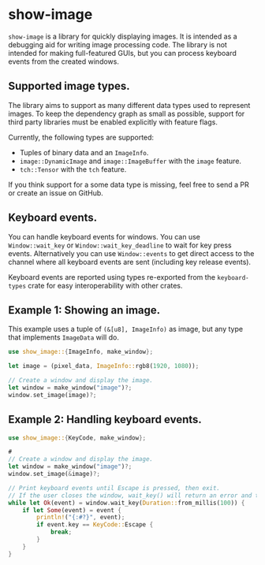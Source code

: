 # show-image

`show-image` is a library for quickly displaying images.
It is intended as a debugging aid for writing image processing code.
The library is not intended for making full-featured GUIs,
but you can process keyboard events from the created windows.

## Supported image types.
The library aims to support as many different data types used to represent images.
To keep the dependency graph as small as possible,
support for third party libraries must be enabled explicitly with feature flags.

Currently, the following types are supported:
  * Tuples of binary data and an `ImageInfo`.
  * `image::DynamicImage` and `image::ImageBuffer` with the `image` feature.
  * `tch::Tensor` with the `tch` feature.

If you think support for a some data type is missing,
feel free to send a PR or create an issue on GitHub.

## Keyboard events.
You can handle keyboard events for windows.
You can use `Window::wait_key` or `Window::wait_key_deadline` to wait for key press events.
Alternatively you can use `Window::events` to get direct access to the channel where all keyboard events are sent (including key release events).

Keyboard events are reported using types re-exported from the `keyboard-types` crate for easy interoperability with other crates.

## Example 1: Showing an image.
This example uses a tuple of `(&[u8], ImageInfo)` as image,
but any type that implements `ImageData` will do.
```rust
use show_image::{ImageInfo, make_window};

let image = (pixel_data, ImageInfo::rgb8(1920, 1080));

// Create a window and display the image.
let window = make_window("image")?;
window.set_image(image)?;

```

## Example 2: Handling keyboard events.
```rust
use show_image::{KeyCode, make_window};

#
// Create a window and display the image.
let window = make_window("image")?;
window.set_image(&image)?;

// Print keyboard events until Escape is pressed, then exit.
// If the user closes the window, wait_key() will return an error and the loop also exits.
while let Ok(event) = window.wait_key(Duration::from_millis(100)) {
    if let Some(event) = event {
        println!("{:#?}", event);
        if event.key == KeyCode::Escape {
            break;
        }
    }
}

```
